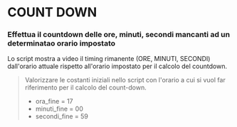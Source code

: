 # COUNT DOWN
### Effettua il countdown delle ore, minuti, secondi mancanti ad un determinatao orario impostato


Lo script mostra a video il timing rimanente (ORE, MINUTI, SECONDI) dall'orario attuale rispetto all'orario impostato per il calcolo del countdown.

>Valorizzare le costanti iniziali nello script con l'orario a cui si vuol far riferimento per il calcolo del count-down.
>
>- ora_fine = 17
>- minuti_fine = 00 
>- secondi_fine = 59 

